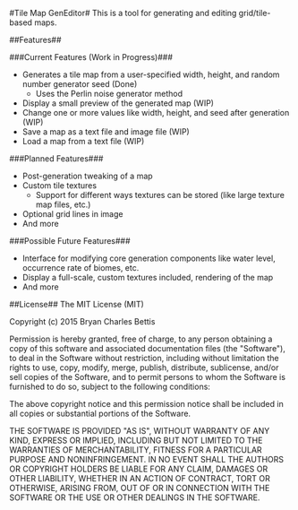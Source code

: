 #Tile Map GenEditor#
This is a tool for generating and editing grid/tile-based maps.


##Features##

###Current Features (Work in Progress)###
- Generates a tile map from a user-specified width, height, and random number generator seed (Done)
	- Uses the Perlin noise generator method
- Display a small preview of the generated map (WIP)
- Change one or more values like width, height, and seed after generation (WIP)
- Save a map as a text file and image file (WIP)
- Load a map from a text file (WIP)

###Planned Features###
- Post-generation tweaking of a map
- Custom tile textures
	- Support for different ways textures can be stored (like large texture map files, etc.)
- Optional grid lines in image
- And more

###Possible Future Features###
- Interface for modifying core generation components like water level, occurrence rate of biomes, etc.
- Display a full-scale, custom textures included, rendering of the map
- And more


##License##
The MIT License (MIT)

Copyright (c) 2015 Bryan Charles Bettis

Permission is hereby granted, free of charge, to any person obtaining a copy
of this software and associated documentation files (the "Software"), to deal
in the Software without restriction, including without limitation the rights
to use, copy, modify, merge, publish, distribute, sublicense, and/or sell
copies of the Software, and to permit persons to whom the Software is
furnished to do so, subject to the following conditions:

The above copyright notice and this permission notice shall be included in all
copies or substantial portions of the Software.

THE SOFTWARE IS PROVIDED "AS IS", WITHOUT WARRANTY OF ANY KIND, EXPRESS OR
IMPLIED, INCLUDING BUT NOT LIMITED TO THE WARRANTIES OF MERCHANTABILITY,
FITNESS FOR A PARTICULAR PURPOSE AND NONINFRINGEMENT. IN NO EVENT SHALL THE
AUTHORS OR COPYRIGHT HOLDERS BE LIABLE FOR ANY CLAIM, DAMAGES OR OTHER
LIABILITY, WHETHER IN AN ACTION OF CONTRACT, TORT OR OTHERWISE, ARISING FROM,
OUT OF OR IN CONNECTION WITH THE SOFTWARE OR THE USE OR OTHER DEALINGS IN THE
SOFTWARE.